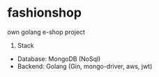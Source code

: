 # fashionshop
own golang e-shop project

1. Stack
- Database: MongoDB (NoSql)
- Backend: Golang (Gin, mongo-driver, aws, jwt)